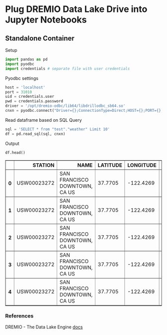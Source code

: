 # Plug DREMIO Data Lake Drive into Jupyter Notebooks

## Standalone Container

Setup
```python
import pandas as pd 
import pyodbc
import credentials # separate file with user credentials
```

Pyodbc settings
```python
host = 'localhost'
port = 31010
uid = credentials.user
pwd = credentials.password
driver = '/opt/dremio-odbc/lib64/libdrillodbc_sb64.so'
cnxn = pyodbc.connect("Driver={};ConnectionType=Direct;HOST={};PORT={};AuthenticationType=Plain;UID={};PWD={};".format(driver, host, port, uid, pwd), autocommit=True)
```

Read dataframe based on SQL Query
```python
sql = 'SELECT * from "test"."weather" Limit 10'
df = pd.read_sql(sql, cnxn)
```

Output
```python
df.head()
```

<div>
<style scoped>
    .dataframe tbody tr th:only-of-type {
        vertical-align: middle;
    }

    .dataframe tbody tr th {
        vertical-align: top;
    }

    .dataframe thead th {
        text-align: right;
    }
</style>
<table border="1" class="dataframe">
  <thead>
    <tr style="text-align: right;">
      <th></th>
      <th>STATION</th>
      <th>NAME</th>
      <th>LATITUDE</th>
      <th>LONGITUDE</th>
      <th>ELEVATION</th>
      <th>DATE</th>
      <th>PRCP</th>
      <th>SNOW</th>
      <th>SNWD</th>
      <th>TAVG</th>
      <th>TMAX</th>
      <th>TMIN</th>
    </tr>
  </thead>
  <tbody>
    <tr>
      <th>0</th>
      <td>USW00023272</td>
      <td>SAN FRANCISCO DOWNTOWN, CA US</td>
      <td>37.7705</td>
      <td>-122.4269</td>
      <td>45.7</td>
      <td>2018-01-01</td>
      <td>0.00</td>
      <td></td>
      <td></td>
      <td></td>
      <td>61</td>
      <td>48</td>
    </tr>
    <tr>
      <th>1</th>
      <td>USW00023272</td>
      <td>SAN FRANCISCO DOWNTOWN, CA US</td>
      <td>37.7705</td>
      <td>-122.4269</td>
      <td>45.7</td>
      <td>2018-01-02</td>
      <td>0.00</td>
      <td></td>
      <td></td>
      <td></td>
      <td>61</td>
      <td>52</td>
    </tr>
    <tr>
      <th>2</th>
      <td>USW00023272</td>
      <td>SAN FRANCISCO DOWNTOWN, CA US</td>
      <td>37.7705</td>
      <td>-122.4269</td>
      <td>45.7</td>
      <td>2018-01-03</td>
      <td>0.09</td>
      <td></td>
      <td></td>
      <td></td>
      <td>58</td>
      <td>53</td>
    </tr>
    <tr>
      <th>3</th>
      <td>USW00023272</td>
      <td>SAN FRANCISCO DOWNTOWN, CA US</td>
      <td>37.7705</td>
      <td>-122.4269</td>
      <td>45.7</td>
      <td>2018-01-04</td>
      <td>0.06</td>
      <td></td>
      <td></td>
      <td></td>
      <td>63</td>
      <td>53</td>
    </tr>
    <tr>
      <th>4</th>
      <td>USW00023272</td>
      <td>SAN FRANCISCO DOWNTOWN, CA US</td>
      <td>37.7705</td>
      <td>-122.4269</td>
      <td>45.7</td>
      <td>2018-01-05</td>
      <td>0.26</td>
      <td></td>
      <td></td>
      <td></td>
      <td>61</td>
      <td>52</td>
    </tr>
  </tbody>
</table>
</div>

### References

DREMIO - The Data Lake Engine [docs](https://docs.dremio.com/)